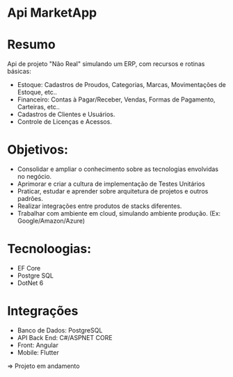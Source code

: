 # Api MarketApp

# Resumo
Api de projeto "Não Real" simulando um ERP, com recursos e rotinas básicas:
- Estoque: Cadastros de Proudos, Categorias, Marcas, Movimentações de Estoque, etc..
- Financeiro: Contas à Pagar/Receber, Vendas, Formas de Pagamento, Carteiras, etc..
- Cadastros de Clientes e Usuários.
- Controle de Licenças e Acessos.

# Objetivos:
- Consolidar e ampliar o conhecimento sobre as tecnologias envolvidas no negócio.
- Aprimorar e criar a cultura de implementação de Testes Unitários
- Praticar, estudar e aprender sobre arquitetura de projetos e outros padrões.
- Realizar integrações entre produtos de stacks diferentes.
- Trabalhar com ambiente em cloud, simulando ambiente produção. (Ex: Google/Amazon/Azure)

# Tecnoloogias:
- EF Core
- Postgre SQL
- DotNet 6

# Integrações
- Banco de Dados: PostgreSQL
- API Back End: C#/ASPNET CORE
- Front: Angular
- Mobile: Flutter


=> Projeto em andamento
